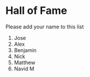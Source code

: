 # Hall of Fame
Please add your name to this list

1. Jose
2. Alex
3. Benjamin
4. Nick
5. Matthew
6. Navid M

